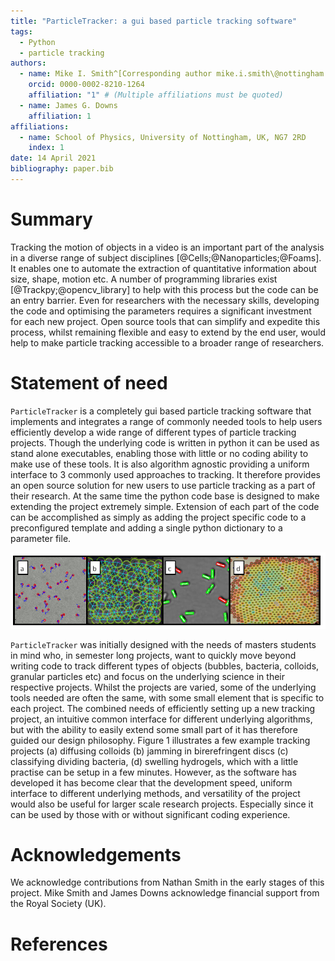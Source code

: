 ```yaml
---
title: "ParticleTracker: a gui based particle tracking software"
tags:
  - Python
  - particle tracking
authors:
  - name: Mike I. Smith^[Corresponding author mike.i.smith\@nottingham.ac.uk]
    orcid: 0000-0002-8210-1264
    affiliation: "1" # (Multiple affiliations must be quoted)
  - name: James G. Downs
    affiliation: 1
affiliations:
  - name: School of Physics, University of Nottingham, UK, NG7 2RD
    index: 1
date: 14 April 2021
bibliography: paper.bib
---
```


# Summary

Tracking the motion of objects in a video is an important part of the
analysis in a diverse range of subject disciplines [@Cells;@Nanoparticles;@Foams]. It enables one to automate the extraction of quantitative information about size, shape, motion etc. A number of programming libraries exist [@Trackpy;@opencv_library] to help with this process but the code can be an entry barrier.
Even for researchers with the necessary skills, developing the code and optimising the parameters requires a significant investment for each new project. Open source tools that can simplify and expedite this process, whilst remaining flexible and easy to extend by the end user, would help to make particle tracking
accessible to a broader range of researchers.

# Statement of need

`ParticleTracker` is a completely gui based particle tracking software
that implements and integrates a range of commonly needed tools to help users efficiently develop a wide range of different types of particle tracking projects.
Though the underlying code is written in python it can be used as stand alone executables, enabling those with little or no coding ability to make use of these tools. It is also algorithm agnostic providing a uniform interface to 3 commonly used approaches to tracking. It therefore provides an open source solution for new users to use particle tracking as a part of their research. At the same time the python code base is designed to make extending the project extremely simple. Extension
of each part of the code can be accomplished as simply as adding the project specific
code to a preconfigured template and adding a single python dictionary to a parameter file.

![Example projects created using ParticleTracker](https://github.com/MikeSmithLabTeam/particletracker/blob/master/graphicalabstractfig.png)

`ParticleTracker` was initially designed with the needs of masters students in mind who,
in semester long projects, want to quickly move beyond writing code to track different types of objects (bubbles, bacteria, colloids, granular particles etc)
and focus on the underlying science in their respective projects. Whilst the projects
are varied, some of the underlying tools needed are often the same, with some small element that is specific to each project. The combined needs of efficiently setting up a new tracking project, an intuitive common interface for different underlying algorithms, but with the ability to easily extend some small part of it has therefore guided our design philosophy. Figure 1 illustrates a few example tracking projects (a) diffusing colloids (b) jamming in birerefringent discs (c) classifying dividing bacteria, (d) swelling hydrogels, which with a little practise can be setup in a few minutes. However, as the software has developed it has become clear that the development speed, uniform interface to different underlying methods, and versatility of the project would also be useful for larger scale research projects. Especially since it can be used by those with or without significant coding experience.

# Acknowledgements

We acknowledge contributions from Nathan Smith in the early stages of this project. Mike Smith and James Downs acknowledge financial support from the Royal Society (UK).

# References
